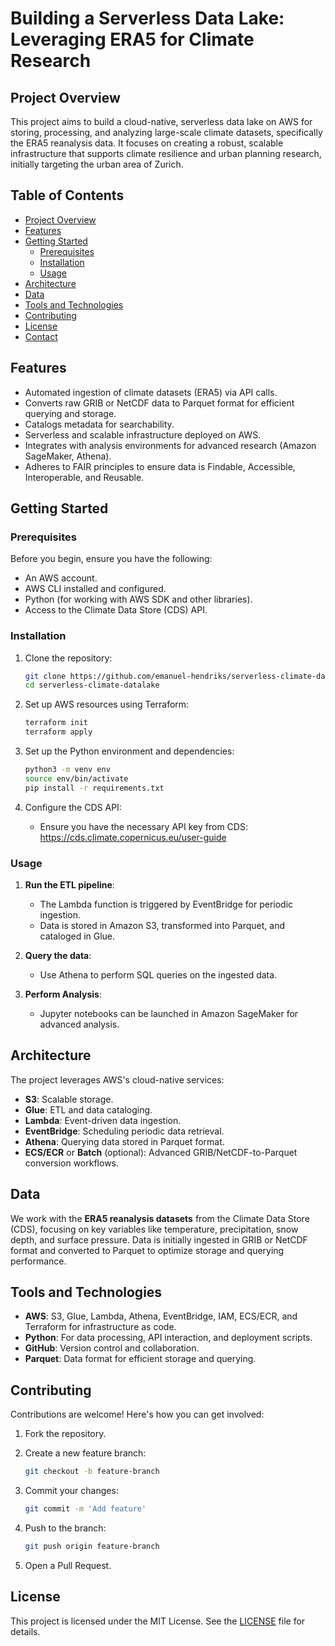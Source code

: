 # Building a Serverless Data Lake: Leveraging ERA5 for Climate Research

## Project Overview

This project aims to build a cloud-native, serverless data lake on AWS for storing, processing, and analyzing large-scale climate datasets, specifically the ERA5 reanalysis data. It focuses on creating a robust, scalable infrastructure that supports climate resilience and urban planning research, initially targeting the urban area of Zurich.

## Table of Contents

- [Project Overview](#project-overview)
- [Features](#features)
- [Getting Started](#getting-started)
  - [Prerequisites](#prerequisites)
  - [Installation](#installation)
  - [Usage](#usage)
- [Architecture](#architecture)
- [Data](#data)
- [Tools and Technologies](#tools-and-technologies)
- [Contributing](#contributing)
- [License](#license)
- [Contact](#contact)

## Features

- Automated ingestion of climate datasets (ERA5) via API calls.
- Converts raw GRIB or NetCDF data to Parquet format for efficient querying and storage.
- Catalogs metadata for searchability.
- Serverless and scalable infrastructure deployed on AWS.
- Integrates with analysis environments for advanced research (Amazon SageMaker, Athena).
- Adheres to FAIR principles to ensure data is Findable, Accessible, Interoperable, and Reusable.

## Getting Started

### Prerequisites

Before you begin, ensure you have the following:

- An AWS account.
- AWS CLI installed and configured.
- Python (for working with AWS SDK and other libraries).
- Access to the Climate Data Store (CDS) API.

### Installation

1. Clone the repository:

    ```bash
    git clone https://github.com/emanuel-hendriks/serverless-climate-datalake.git
    cd serverless-climate-datalake
    ```

2. Set up AWS resources using Terraform:

    ```bash
    terraform init
    terraform apply
    ```

3. Set up the Python environment and dependencies:

    ```bash
    python3 -m venv env
    source env/bin/activate
    pip install -r requirements.txt
    ```

4. Configure the CDS API:

    - Ensure you have the necessary API key from CDS: https://cds.climate.copernicus.eu/user-guide 

### Usage

1. **Run the ETL pipeline**:

    - The Lambda function is triggered by EventBridge for periodic ingestion.
    - Data is stored in Amazon S3, transformed into Parquet, and cataloged in Glue.

2. **Query the data**:

    - Use Athena to perform SQL queries on the ingested data.

3. **Perform Analysis**:

    - Jupyter notebooks can be launched in Amazon SageMaker for advanced analysis.

## Architecture

The project leverages AWS's cloud-native services:

- **S3**: Scalable storage.
- **Glue**: ETL and data cataloging.
- **Lambda**: Event-driven data ingestion.
- **EventBridge**: Scheduling periodic data retrieval.
- **Athena**: Querying data stored in Parquet format.
- **ECS/ECR** or **Batch** (optional): Advanced GRIB/NetCDF-to-Parquet conversion workflows.

## Data

We work with the **ERA5 reanalysis datasets** from the Climate Data Store (CDS), focusing on key variables like temperature, precipitation, snow depth, and surface pressure. Data is initially ingested in GRIB or NetCDF format and converted to Parquet to optimize storage and querying performance.

## Tools and Technologies

- **AWS**: S3, Glue, Lambda, Athena, EventBridge, IAM, ECS/ECR, and Terraform for infrastructure as code.
- **Python**: For data processing, API interaction, and deployment scripts.
- **GitHub**: Version control and collaboration.
- **Parquet**: Data format for efficient storage and querying.

## Contributing

Contributions are welcome! Here's how you can get involved:

1. Fork the repository.
2. Create a new feature branch:

    ```bash
    git checkout -b feature-branch
    ```

3. Commit your changes:

    ```bash
    git commit -m 'Add feature'
    ```

4. Push to the branch:

    ```bash
    git push origin feature-branch
    ```

5. Open a Pull Request.

## License

This project is licensed under the MIT License. See the [LICENSE](LICENSE) file for details.
